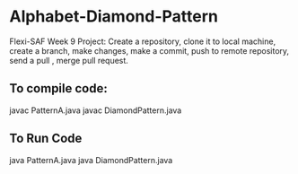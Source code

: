 # Alphabet-Diamond-Pattern
Flexi-SAF Week 9 Project:   Create a repository, clone it to local machine, create a branch, make changes, make a commit, push to remote repository, send a pull , merge pull request.

## To compile code: 
javac PatternA.java
javac DiamondPattern.java

## To Run Code
java PatternA.java
java DiamondPattern.java


